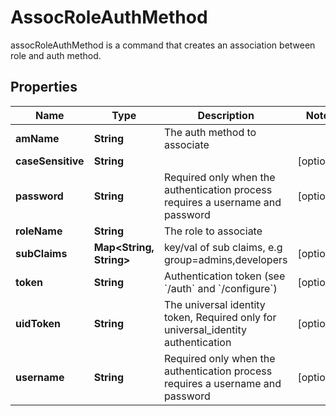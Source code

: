 

# AssocRoleAuthMethod

assocRoleAuthMethod is a command that creates an association between role and auth method.
## Properties

Name | Type | Description | Notes
------------ | ------------- | ------------- | -------------
**amName** | **String** | The auth method to associate | 
**caseSensitive** | **String** |  |  [optional]
**password** | **String** | Required only when the authentication process requires a username and password |  [optional]
**roleName** | **String** | The role to associate | 
**subClaims** | **Map&lt;String, String&gt;** | key/val of sub claims, e.g group&#x3D;admins,developers |  [optional]
**token** | **String** | Authentication token (see &#x60;/auth&#x60; and &#x60;/configure&#x60;) |  [optional]
**uidToken** | **String** | The universal identity token, Required only for universal_identity authentication |  [optional]
**username** | **String** | Required only when the authentication process requires a username and password |  [optional]



